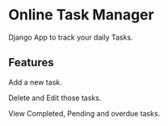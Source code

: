 Online Task Manager
======

Django App to track your daily Tasks.

Features
-
  Add a new task.
  
  Delete and Edit those tasks.
  
  View Completed, Pending and overdue tasks.
  
